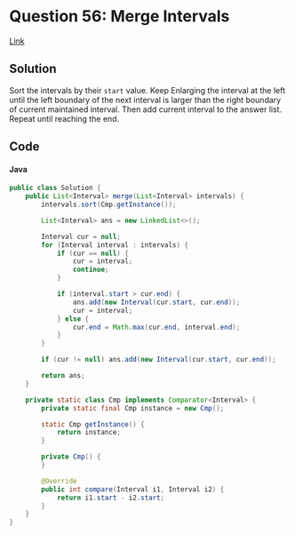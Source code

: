 # Question 56: Merge Intervals
[Link](https://leetcode.com/problems/merge-intervals)

## Solution
Sort the intervals by their `start` value.
Keep Enlarging the interval at the left until the left boundary of the next interval is larger than 
the right boundary of current maintained interval.
Then add current interval to the answer list.
Repeat until reaching the end.

## Code
#### Java
```java
public class Solution {
    public List<Interval> merge(List<Interval> intervals) {
        intervals.sort(Cmp.getInstance());

        List<Interval> ans = new LinkedList<>();

        Interval cur = null;
        for (Interval interval : intervals) {
            if (cur == null) {
                cur = interval;
                continue;
            }

            if (interval.start > cur.end) {
                ans.add(new Interval(cur.start, cur.end));
                cur = interval;
            } else {
                cur.end = Math.max(cur.end, interval.end);
            }
        }

        if (cur != null) ans.add(new Interval(cur.start, cur.end));

        return ans;
    }

    private static class Cmp implements Comparator<Interval> {
        private static final Cmp instance = new Cmp();

        static Cmp getInstance() {
            return instance;
        }

        private Cmp() {
        }

        @Override
        public int compare(Interval i1, Interval i2) {
            return i1.start - i2.start;
        }
    }
}
```
